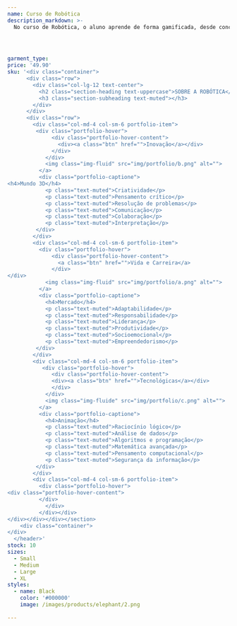 ```yaml
---
name: Curso de Robótica
description_markdown: >-
  No curso de Robótica, o aluno aprende de forma gamificada, desde conceitos básicos da elétrica, eletrônica e da programação, até a construção de projetos robóticos, utilizando componentes eletrônicos.



  
garment_type:
price: '49.90'
sku: '<div class="container">
      <div class="row">
        <div class="col-lg-12 text-center">
          <h2 class="section-heading text-uppercase">SOBRE A ROBÓTICA</h2>
          <h3 class="section-subheading text-muted"></h3>
        </div>
      </div>
      <div class="row">
        <div class="col-md-4 col-sm-6 portfolio-item">
         <div class="portfolio-hover">
              <div class="portfolio-hover-content">
                <div><a class="btn" href="">Inovação</a></div>
              </div>
            </div>
            <img class="img-fluid" src="img/portfolio/b.png" alt="">
          </a>
          <div class="portfolio-captione">
<h4>Mundo 3D</h4>
            <p class="text-muted">Criatividade</p>
            <p class="text-muted">Pensamento crítico</p>
            <p class="text-muted">Resolução de problemas</p>
            <p class="text-muted">Comunicação</p>
            <p class="text-muted">Colaboração</p>
            <p class="text-muted">Interpretação</p>
         </div>
        </div>
        <div class="col-md-4 col-sm-6 portfolio-item">
          <div class="portfolio-hover">
              <div class="portfolio-hover-content">
                <a class="btn" href="">Vida e Carreira</a>
              </div>
</div>
            <img class="img-fluid" src="img/portfolio/a.png" alt="">
          </a>
          <div class="portfolio-captione">
            <h4>Mercado</h4>
            <p class="text-muted">Adaptabilidade</p>
            <p class="text-muted">Responsabilidade</p>
            <p class="text-muted">Liderança</p>
            <p class="text-muted">Produtividade</p>
            <p class="text-muted">Socioemocional</p>
            <p class="text-muted">Empreendedorismo</p>
         </div>
        </div>
        <div class="col-md-4 col-sm-6 portfolio-item">
           <div class="portfolio-hover">
              <div class="portfolio-hover-content">
              <div><a class="btn" href="">Tecnológicas</a></div>
              </div>
            </div>
            <img class="img-fluide" src="img/portfolio/c.png" alt="">
          </a>
          <div class="portfolio-captione">
            <h4>Animação</h4>
            <p class="text-muted">Raciocínio lógico</p>
            <p class="text-muted">Análise de dados</p>
            <p class="text-muted">Algoritmos e programação</p>
            <p class="text-muted">Matemática avançada</p>
            <p class="text-muted">Pensamento computacional</p>
            <p class="text-muted">Segurança da informação</p>
         </div>
        </div>
        <div class="col-md-4 col-sm-6 portfolio-item">
          <div class="portfolio-hover">
<div class="portfolio-hover-content">
          </div>
            </div>
          </div></div>
</div></div></div></section>
    <div class="container">
</div>
  </header>'
stock: 10
sizes:
  - Small
  - Medium
  - Large
  - XL
styles:
  - name: Black
    color: '#000000'
    image: /images/products/elephant/2.png
  
---
```

